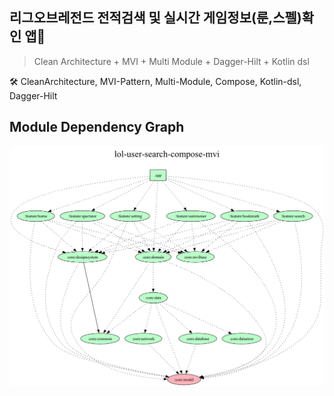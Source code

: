 ## 리그오브레전드 전적검색 및 실시간 게임정보(룬,스펠)확인 앱📱 

> Clean Architecture + MVI + Multi Module + Dagger-Hilt + Kotlin dsl


🛠️ CleanArchitecture, MVI-Pattern, Multi-Module, Compose, Kotlin-dsl, Dagger-Hilt

## Module Dependency Graph

<img src = "project.dot.png">
